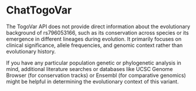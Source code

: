 # ChatTogoVar

The TogoVar API does not provide direct information about the evolutionary background of rs796053166, such as its conservation across species or its emergence in different lineages during evolution. It primarily focuses on clinical significance, allele frequencies, and genomic context rather than evolutionary history.

If you have any particular population genetic or phylogenetic analysis in mind, additional literature searches or databases like UCSC Genome Browser (for conservation tracks) or Ensembl (for comparative genomics) might be helpful in determining the evolutionary context of this variant.